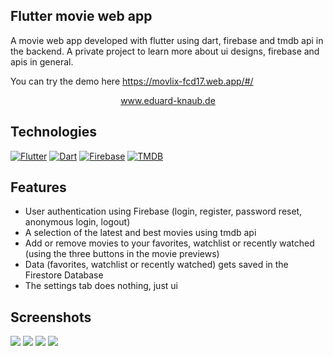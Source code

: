 ## Flutter movie web app 

A movie web app developed with flutter using dart, firebase and tmdb api in the backend.
A private project to learn more about ui designs, firebase and apis in general.

You can try the demo here https://movlix-fcd17.web.app/#/

<div align="center">
    <a href="https://eduard-knaub.de">
      www.eduard-knaub.de
    </a>
</div>

## Technologies
[![Flutter][flutter-shield]][flutter-url] [![Dart][dart-shield]][dart-url]
[![Firebase][firebase-shield]][firebase-url] [![TMDB][tmdb-shield]][tmdb-url]

## Features
- User authentication using Firebase (login, register, password reset, anonymous login, logout)
- A selection of the latest and best movies using tmdb api
- Add or remove movies to your favorites, watchlist or recently watched (using the three buttons in the movie previews)
- Data (favorites, watchlist or recently watched) gets saved in the Firestore Database
- The settings tab does nothing, just ui

## Screenshots

<img src="https://github.com/raqo0/movlix/blob/main/images/login.png"> 
<img src="https://github.com/raqo0/movlix/blob/main/images/main.png"> 
<img src="https://github.com/raqo0/movlix/blob/main/images/favorites.png"> 
<img src="https://github.com/raqo0/movlix/blob/main/images/settings.png"> 

[flutter-shield]: https://img.shields.io/badge/Flutter-Framework-blue?logo=flutter
[flutter-url]: https://flutter.io/
[dart-shield]: https://img.shields.io/badge/Dart-Language-blue?logo=dart
[dart-url]: https://www.dartlang.org/
[firebase-shield]: https://img.shields.io/badge/Firebase-Dev-blue?logo=google
[firebase-url]: https://firebase.google.com
[tmdb-shield]: https://img.shields.io/badge/TMDB-Api-blue?logo=themoviedatabase
[tmdb-url]: https://developers.themoviedb.org/3/
